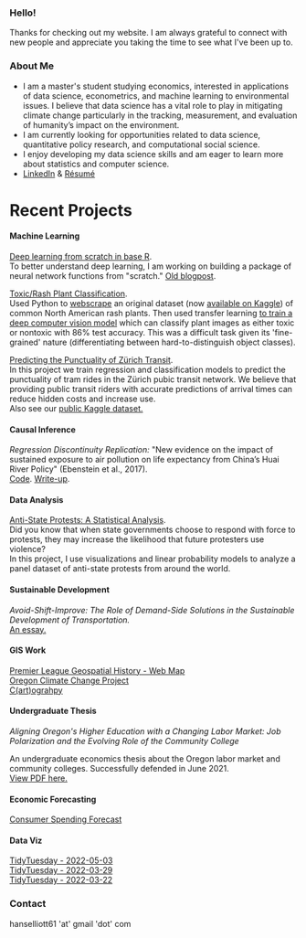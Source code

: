 ### Hello!
Thanks for checking out my website. I am always grateful to connect with new people and appreciate you taking the time to see what I've been up to.    

### About Me
- I am a master's student studying economics, interested in applications of data science, econometrics, and machine learning to environmental issues. I believe that data science has a vital role to play in mitigating climate change particularly in the tracking, measurement, and evaluation of humanity’s impact on the environment.  
- I am currently looking for opportunities related to data science, quantitative policy research, and computational social science.    
- I enjoy developing my data science skills and am eager to learn more about statistics and computer science.  
- [LinkedIn](https://www.linkedin.com/in/hans-elliott/)  &  [Résumé](https://hans-elliott99.github.io/resume-aug.pdf) 
  
# Recent Projects  
#### Machine Learning
[Deep learning from scratch in base R](https://etatxd-hans0elliott.shinyapps.io/shiny/).   
To better understand deep learning, I am working on building a package of neural network functions from "scratch." [Old blogpost](https://hans-elliott99.github.io/nnfs-r/blogpost-1/nnfs-blogpost.html).  

[Toxic/Rash Plant Classification]().  
Used Python to [webscrape](https://github.com/hans-elliott99/toxic-plant-classification/blob/main/notebooks/scrape-iNaturalist.ipynb) an original dataset (now [available on Kaggle](https://www.kaggle.com/datasets/hanselliott/toxic-plant-classification)) of common North American rash plants. Then used transfer learning [to train a deep computer vision model](https://www.kaggle.com/code/hanselliott/tpc-basicresnet) which can classify plant images as either toxic or nontoxic with 86% test accuracy. This was a difficult task given its 'fine-grained' nature (differentiating between hard-to-distinguish object classes).  

[Predicting the Punctuality of Zürich Transit](https://www.kaggle.com/hanselliott/predicting-the-punctuality-of-zurich-transit).  
In this project we train regression and classification models to predict the punctuality of tram rides in the Zürich pubic transit network. We believe that providing public transit riders with accurate predictions of arrival times can reduce hidden costs and increase use.  
Also see our [public Kaggle dataset.](https://www.kaggle.com/hanselliott/a-week-of-zurich-transit)

#### Causal Inference
_Regression Discontinuity Replication:_ "New evidence on the impact of sustained exposure to air pollution on life expectancy 
from China’s Huai River Policy" (Ebenstein et al., 2017).  
[Code](https://hans-elliott99.github.io/causal-inf/huai-river/rdd-huai-river.html). [Write-up](https://hans-elliott99.github.io/causal-inf/huai-river/huai-river.pdf).

#### Data Analysis
[Anti-State Protests: A Statistical Analysis](https://hans-elliott99.github.io/protest/MassMobilBlogPost.html).   
Did you know that when state governments choose to respond with force to protests, they may increase the likelihood that future protesters use violence?  
In this project, I use visualizations and linear probability models to analyze a panel dataset of anti-state protests from around the world.

#### Sustainable Development
_Avoid-Shift-Improve: The Role of Demand-Side Solutions in the Sustainable Development of Transportation._  
[An essay.](https://hans-elliott99.github.io/loose-pdfs/ASI_Elliott.pdf)

#### GIS Work
[Premier League Geospatial History - Web Map](https://hans-elliott99.github.io/GIS/PLHistoryPost.html)  
[Oregon Climate Change Project](https://hans-elliott99.github.io/GIS/GIS_I_Project.html)  
[C(art)ograhpy](https://hans-elliott99.github.io/GIS/C-art-ography.html)  

#### Undergraduate Thesis
_Aligning Oregon's Higher Education with a Changing Labor Market: Job Polarization and the Evolving Role of the Community College_  

An undergraduate economics thesis about the Oregon labor market and community colleges. Successfully defended in June 2021.  
[View PDF here.](https://hans-elliott99.github.io/loose-pdfs/HansElliott_Thesis.pdf)  

#### Economic Forecasting
[Consumer Spending Forecast](https://hans-elliott99.github.io/loose-pdfs/EconomicForecasting.pdf)


#### Data Viz
[TidyTuesday - 2022-05-03](https://hans-elliott99.github.io/tidy_tuesday/2022-05-03/tt_solar-wind.html)  
[TidyTuesday - 2022-03-29](https://hans-elliott99.github.io/tidy_tuesday/2022-03-29/tt_collegesports.html)  
[TidyTuesday - 2022-03-22](https://hans-elliott99.github.io/tidy_tuesday/2022-03-22/tt_babynames.html)  


### Contact
hanselliott61 'at'  gmail 'dot' com
